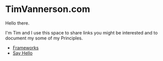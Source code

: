 # TimVannerson.com
Hello there.

I'm Tim and I use this space to share links you might be interested and to document my some of my Principles.

- [Frameworks](Frameworks.md)
- [Say Hello](mailto:sayhello@timvanenrson.com)